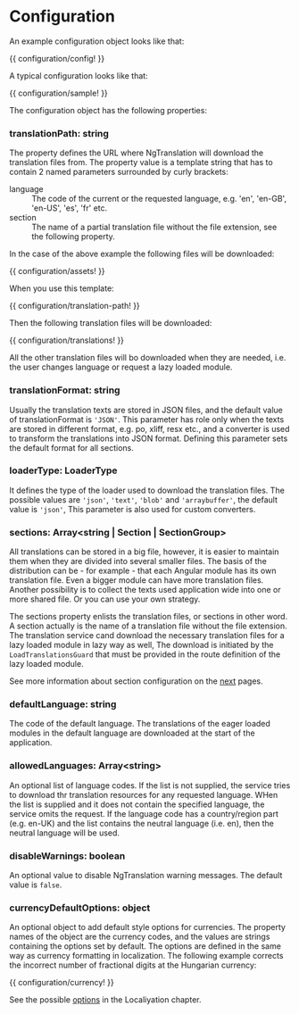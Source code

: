 <!-- ======================================================================
--- Search engine
title:          Configuration
keywords:       configuration
description:    Configuration of NgTranslation module.
--- Menu system
order:          30
text:           Configuration
hidden:         false
umbel:          false
--- Page properties
id:             
document:       
layout:         layout-2-left
$-left:         #side-menu
searchable:     true
--- Side menu
side-menu-root:     /translation
side-menu-header:   Translation
side-menu-top:      
side-menu-depth:    2
======================================================================= -->

# Configuration

An example configuration object looks like that:

{{ configuration/config! }}

A typical configuration looks like that:

{{ configuration/sample! }}

The configuration object has the following properties:

### translationPath: <span class="data-type">string</span>

The property defines the URL where NgTranslation will download the translation
files from. The property value is a template string that has to contain 2
named parameters surrounded by curly brackets:

<dl>
  <dt>language</dt>
  <dd>The code of the current or the requested language, e.g. 'en', 'en-GB',
    'en-US', 'es', 'fr' etc.</dd>
  <dt>section</dt>
  <dd>The name of a partial translation file without the file extension, see
    the following property.</dd>
</dl>

In the case of the above example the following files will be downloaded:

{{ configuration/assets! }}

When you use this template:

{{ configuration/translation-path! }}

Then the following translation files will be downloaded:

{{ configuration/translations! }}

All the other translation files will bo downloaded when they are needed,
i.e. the user changes language or request a lazy loaded module.

### translationFormat: <span class="data-type">string</span>

Usually the translation texts are stored in JSON files, and the default value
of translationFormat is `'JSON'`. This parameter has role only when the texts
are stored in different format, e.g. po, xliff, resx etc., and a converter is
used to transform the translations into JSON format. Defining this parameter
sets the default format for all sections.

### loaderType: <span class="data-type">LoaderType</span>

It defines the type of the loader used to download the translation files. The
possible values are `'json'`, `'text'`, `'blob'` and `'arraybuffer'`, the default
value is `'json'`, This parameter is also used for custom converters.

### sections: <span class="data-type">Array&lt;string | Section | SectionGroup></span>

All translations can be stored in a big file, however, it is easier to maintain
them when they are divided into several smaller files. The basis of the
distribution can be - for example - that each Angular module has its own
translation file. Even a bigger module can have more translation files. Another
possibility is to collect the texts used application wide into one or more shared
file. Or you can use your own strategy.

The sections property enlists the translation files, or sections in other word.
A section actually is the name of a translation file without the file extension.
The translation service cand download the necessary translation files for a lazy
loaded module in lazy way as well, The download is initiated by the `LoadTranslationsGuard`
that must be provided in the route definition of the lazy loaded module.

See more information about section configuration on the
[next](/documentation/configuration/section) pages.

### defaultLanguage: <span class="data-type">string</span>

The code of the default language. The translations of the eager loaded modules
in the default language are downloaded at the start of the application.

### allowedLanguages: <span class="data-type">Array&lt;string&gt;</span>

An optional list of language codes. If the list is not supplied, the service tries
to download thr translation resources for any requested language. WHen the list is
supplied and it does not contain the specified language, the service omits the request.
If the language code has a country/region part (e.g. en-UK) and the list contains
the neutral language (i.e. en), then the neutral language will be used.

### disableWarnings: <span class="data-type">boolean</span>

An optional value to disable NgTranslation warning messages. The default
value is `false`.

### currencyDefaultOptions: <span class="data-type">object</span>

An optional object to add default style options for currencies. The property names
of the object are the currency codes, and the values are strings containing the
options set by default. The options are defined in the same way as currency formatting
in localization. The following example corrects the incorrect number of fractional
digits at the Hungarian currency:

{{ configuration/currency! }}

See the possible [options](/documentation/localization/options) in the Localiyation
chapter.
